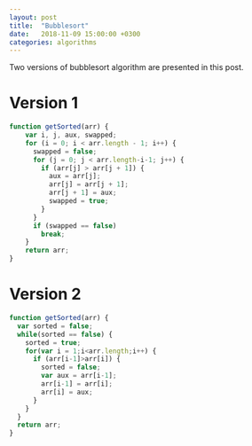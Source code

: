 ```yaml
---
layout: post
title:  "Bubblesort"
date:   2018-11-09 15:00:00 +0300
categories: algorithms
---
```


Two versions of bubblesort algorithm are presented in this post.

# Version 1

```javascript
function getSorted(arr) {
    var i, j, aux, swapped;
    for (i = 0; i < arr.length - 1; i++) {
      swapped = false;
      for (j = 0; j < arr.length-i-1; j++) {
        if (arr[j] > arr[j + 1]) {
          aux = arr[j];
          arr[j] = arr[j + 1];
          arr[j + 1] = aux;
          swapped = true;
        }
      }
      if (swapped == false)
        break;
    }
    return arr;
}
```

# Version 2

```javascript
function getSorted(arr) {
  var sorted = false;
  while(sorted == false) {
    sorted = true;
    for(var i = 1;i<arr.length;i++) {
      if (arr[i-1]>arr[i]) {
        sorted = false;
        var aux = arr[i-1];
        arr[i-1] = arr[i];
        arr[i] = aux;
      }
    }
  }
  return arr;
}
```
